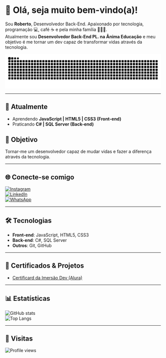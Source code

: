 # 👋 Olá, seja muito bem-vindo(a)!

Sou **Roberto**, Desenvolvedor Back-End. Apaixonado por tecnologia, programação 💻, café ☕ e pela minha família 👨‍👩‍👧.  
Atualmente sou **Desenvolvedor Back-End PL. na Ânima Educação** e meu objetivo é me tornar um dev capaz de transformar vidas através da tecnologia.

![Snake animation](https://github.com/beto-desenv/beto-desenv/blob/output/github-contribution-grid-snake.svg)

---

## 🚀 Atualmente
- Aprendendo **JavaScript | HTML5 | CSS3 (Front-end)**  
- Praticando **C# | SQL Server (Back-end)**  

## 🎯 Objetivo
Tornar-me um desenvolvedor capaz de mudar vidas e fazer a diferença através da tecnologia.

---

## 🌐 Conecte-se comigo
[![Instagram](https://img.shields.io/badge/instagram-%23E4405F.svg?&style=for-the-badge&logo=instagram&logoColor=white)](https://www.instagram.com/beto_vieiracarlos/)  
[![LinkedIn](https://img.shields.io/badge/linkedin-%230077B5.svg?&style=for-the-badge&logo=linkedin&logoColor=white)](https://www.linkedin.com/in/roberto-vieira-carlos-8aa06796/)  
[![WhatsApp](https://img.shields.io/badge/WhatsApp-25D366?style=for-the-badge&logo=whatsapp&logoColor=white)](https://api.whatsapp.com/send?phone=5511982294590)

---

## 🛠️ Tecnologias
- **Front-end**: JavaScript, HTML5, CSS3  
- **Back-end**: C#, SQL Server  
- **Outros**: Git, GitHub  

---

## 📜 Certificados & Projetos
- [Certificard da Imersão Dev (Alura)](https://codepen.io/beto-desenv/full/JjEpMXV)

---

## 📊 Estatísticas
![GitHub stats](https://github-readme-stats.vercel.app/api?username=beto-desenv&show_icons=true&theme=dracula&include_all_commits=true&count_private=true)  
![Top Langs](https://github-readme-stats.vercel.app/api/top-langs/?username=beto-desenv&layout=compact&langs_count=16&theme=dracula)

---

## 👀 Visitas
![Profile views](https://profile-counter.glitch.me/beto-desenv/count.svg)
